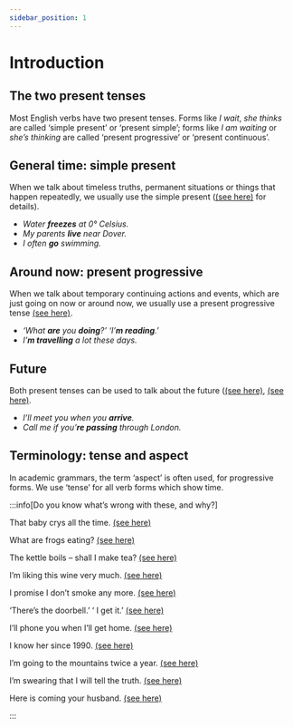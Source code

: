 ```yaml
---
sidebar_position: 1
---
```


# Introduction

## The two present tenses

Most English verbs have two present tenses. Forms like *I wait*, *she thinks* are called ‘simple present’ or ‘present simple’; forms like *I am waiting* or *she’s thinking* are called ‘present progressive’ or ‘present continuous’.

## General time: simple present

When we talk about timeless truths, permanent situations or things that happen repeatedly, we usually use the simple present ([(see here)](./simple-present-forms) for details).

- *Water **freezes** at 0° Celsius.*
- *My parents **live** near Dover.*
- *I often **go** swimming.*

## Around now: present progressive

When we talk about temporary continuing actions and events, which are just going on now or around now, we usually use a present progressive tense [(see here)](./present-progressive).

- *‘What **are** you **doing**?’ ‘I’**m reading**.’*
- *I’**m travelling** a lot these days.*

## Future

Both present tenses can be used to talk about the future ([(see here)](./simple-present-use#talking-about-the-future), [(see here)](./../talking-about-the-future/present-progressive-for-future).

- *I’ll meet you when you **arrive**.*
- *Call me if you’**re passing** through London.*

## Terminology: tense and aspect

In academic grammars, the term ‘aspect’ is often used, for progressive forms. We use ‘tense’ for all verb forms which show time.

:::info[Do you know what’s wrong with these, and why?]

That baby crys all the time. [(see here)](./simple-present-forms#spelling-of-third-person-singular-forms)

What are frogs eating? [(see here)](./simple-present-use#general-time-it-always-rains-in-november)

The kettle boils – shall I make tea? [(see here)](./simple-present-use#not-used-for-things-happening-just-around-the-present)

I’m liking this wine very much. [(see here)](./../verbs/non-progressive-verbs#verbs-not-often-used-in-progressive-continuous-forms)

I promise I don’t smoke any more. [(see here)](./simple-present-use#talking-about-the-future)

‘There’s the doorbell.’ ‘ I get it.’ [(see here)](./simple-present-use#talking-about-the-future)

I’ll phone you when I’ll get home. [(see here)](./simple-present-use#talking-about-the-future)

I know her since 1990. [(see here)](./present-progressive#how-long-present-tenses-not-used)

I’m going to the mountains twice a year. [(see here)](./present-tenses-advanced-points#repeated-actions-simple-or-progressive)

I’m swearing that I will tell the truth. [(see here)](./present-tenses-advanced-points#i-hear-etc)

Here is coming your husband. [(see here)](./present-tenses-advanced-points#here-comes--etc)

:::
